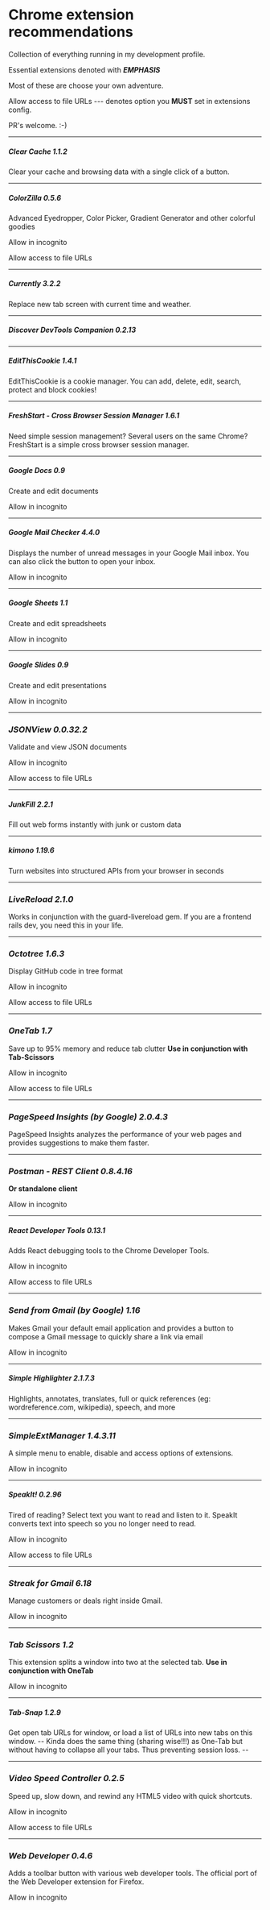 # Chrome extension recommendations

Collection of everything running in my development profile.

Essential extensions denoted with **_EMPHASIS_**

Most of these are choose your own adventure.

Allow access to file URLs --- denotes option you __MUST__ set in extensions config.

PR's welcome. :-)

---

##### Clear Cache 1.1.2
Clear your cache and browsing data with a single click of a button.


***

##### ColorZilla 0.5.6
Advanced Eyedropper, Color Picker, Gradient Generator and other colorful goodies


Allow in incognito

Allow access to file URLs

***

##### Currently 3.2.2
Replace new tab screen with current time and weather.


***

##### Discover DevTools Companion 0.2.13


***

##### EditThisCookie 1.4.1
EditThisCookie is a cookie manager. You can add, delete, edit, search, protect and block cookies!

***

##### FreshStart - Cross Browser Session Manager 1.6.1
Need simple session management? Several users on the same Chrome? FreshStart is a simple cross browser session manager.

***

##### Google Docs 0.9
Create and edit documents


Allow in incognito

***

##### Google Mail Checker 4.4.0
Displays the number of unread messages in your Google Mail inbox. You can also click the button to open your inbox.


Allow in incognito

***

##### Google Sheets 1.1
Create and edit spreadsheets


Allow in incognito

***

##### Google Slides 0.9
Create and edit presentations


Allow in incognito

***

### **_JSONView 0.0.32.2_**
Validate and view JSON documents


Allow in incognito

Allow access to file URLs

***

##### JunkFill 2.2.1
Fill out web forms instantly with junk or custom data


***

##### kimono 1.19.6
Turn websites into structured APIs from your browser in seconds


***

### **_LiveReload 2.1.0_**
Works in conjunction with the guard-livereload gem. If you are a frontend rails dev, you need this in your life.

***

### **_Octotree 1.6.3_**
Display GitHub code in tree format


Allow in incognito

Allow access to file URLs

***

### **_OneTab 1.7_**
Save up to 95% memory and reduce tab clutter
**Use in conjunction with Tab-Scissors**

Allow in incognito

Allow access to file URLs

***

### **_PageSpeed Insights (by Google) 2.0.4.3_**
PageSpeed Insights analyzes the performance of your web pages and provides suggestions to make them faster.


***

### **_Postman - REST Client 0.8.4.16_**

**Or standalone client**


Allow in incognito

***

##### React Developer Tools 0.13.1
Adds React debugging tools to the Chrome Developer Tools.


Allow in incognito

Allow access to file URLs

***

### **_Send from Gmail (by Google) 1.16_**
Makes Gmail your default email application and provides a button to compose a Gmail message to quickly share a link via email


Allow in incognito

***

##### Simple Highlighter 2.1.7.3
Highlights, annotates, translates, full or quick references (eg: wordreference.com, wikipedia), speech, and more


***

### **_SimpleExtManager 1.4.3.11_**
A simple menu to enable, disable and access options of extensions.

Allow in incognito

***

##### SpeakIt! 0.2.96
Tired of reading? Select text you want to read and listen to it. SpeakIt converts text into speech so you no longer need to read.


Allow in incognito

Allow access to file URLs

***

### **_Streak for Gmail 6.18_**
Manage customers or deals right inside Gmail.


Allow in incognito

***

### **_Tab Scissors 1.2_**
This extension splits a window into two at the selected tab.
**Use in conjunction with OneTab**

Allow in incognito

***

##### Tab-Snap 1.2.9
Get open tab URLs for window, or load a list of URLs into new tabs on this window.
-- Kinda does the same thing (sharing wise!!!) as One-Tab but without having to collapse all your tabs. Thus preventing session loss. --

***

### **_Video Speed Controller 0.2.5_**
Speed up, slow down, and rewind any HTML5 video with quick shortcuts.


Allow in incognito

Allow access to file URLs

***

### **_Web Developer 0.4.6_**
Adds a toolbar button with various web developer tools. The official port of the Web Developer extension for Firefox.


Allow in incognito

